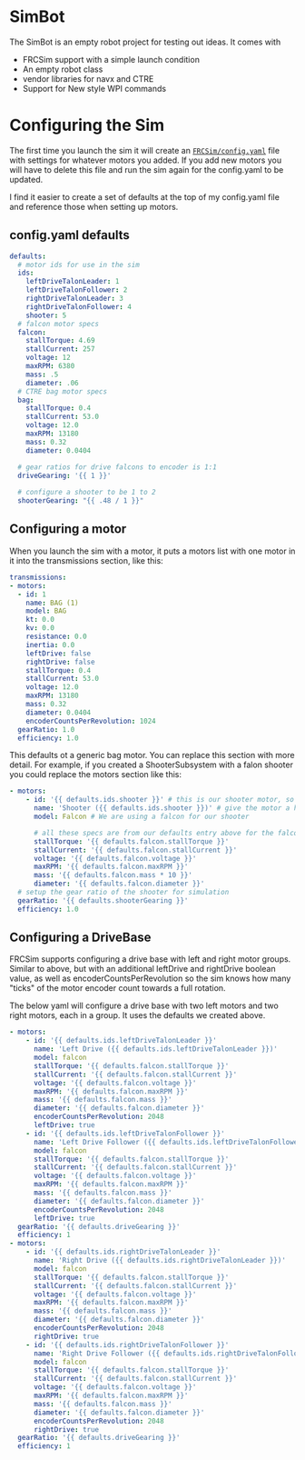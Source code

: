 # SimBot
The SimBot is an empty robot project for testing out ideas. It comes with

* FRCSim support with a simple launch condition
* An empty robot class
* vendor libraries for navx and CTRE
* Support for New style WPI commands

# Configuring the Sim
The first time you launch the sim it will create an [`FRCSim/config.yaml`](FRCSim/config.yaml) file with settings for whatever motors you added. If you add new motors you will have to delete this file and run the sim again for the config.yaml to be updated.

I find it easier to create a set of defaults at the top of my config.yaml file and reference those when setting up motors.

## config.yaml defaults
```yaml
defaults:
  # motor ids for use in the sim
  ids:
    leftDriveTalonLeader: 1
    leftDriveTalonFollower: 2
    rightDriveTalonLeader: 3
    rightDriveTalonFollower: 4
    shooter: 5
  # falcon motor specs
  falcon:
    stallTorque: 4.69
    stallCurrent: 257
    voltage: 12
    maxRPM: 6380
    mass: .5
    diameter: .06
  # CTRE bag motor specs
  bag:
    stallTorque: 0.4
    stallCurrent: 53.0
    voltage: 12.0
    maxRPM: 13180
    mass: 0.32
    diameter: 0.0404

  # gear ratios for drive falcons to encoder is 1:1
  driveGearing: '{{ 1 }}'
  
  # configure a shooter to be 1 to 2
  shooterGearing: "{{ .48 / 1 }}"

```

## Configuring a motor
When you launch the sim with a motor, it puts a motors list with one motor in it into the
transmissions section, like this:

```yaml
transmissions:
- motors:
  - id: 1
    name: BAG (1)
    model: BAG
    kt: 0.0
    kv: 0.0
    resistance: 0.0
    inertia: 0.0
    leftDrive: false
    rightDrive: false
    stallTorque: 0.4
    stallCurrent: 53.0
    voltage: 12.0
    maxRPM: 13180
    mass: 0.32
    diameter: 0.0404
    encoderCountsPerRevolution: 1024
  gearRatio: 1.0
  efficiency: 1.0
```

This defaults ot a generic bag motor. You can replace this section with more detail. For
example, if you created a ShooterSubsystem with a falon shooter you could replace the motors
section like this:

```yaml
- motors:
    - id: '{{ defaults.ids.shooter }}' # this is our shooter motor, so configure it by id
      name: 'Shooter ({{ defaults.ids.shooter }})' # give the motor a helpful name for the UI
      model: Falcon # We are using a falcon for our shooter

      # all these specs are from our defaults entry above for the falcon motor
      stallTorque: '{{ defaults.falcon.stallTorque }}'
      stallCurrent: '{{ defaults.falcon.stallCurrent }}'
      voltage: '{{ defaults.falcon.voltage }}'
      maxRPM: '{{ defaults.falcon.maxRPM }}'
      mass: '{{ defaults.falcon.mass * 10 }}'
      diameter: '{{ defaults.falcon.diameter }}'
  # setup the gear ratio of the shooter for simulation
  gearRatio: '{{ defaults.shooterGearing }}'
  efficiency: 1.0
```

## Configuring a DriveBase
FRCSim supports configuring a drive base with left and right motor groups. Similar to above, but
with an additional leftDrive and rightDrive boolean value, as well as encoderCountsPerRevolution
so the sim knows how many "ticks" of the motor encoder count towards a full rotation.

The below yaml will configure a drive base with two left motors and two right motors, each
in a group. It uses the defaults we created above.

```yaml
- motors:
    - id: '{{ defaults.ids.leftDriveTalonLeader }}'
      name: 'Left Drive ({{ defaults.ids.leftDriveTalonLeader }})'
      model: falcon
      stallTorque: '{{ defaults.falcon.stallTorque }}'
      stallCurrent: '{{ defaults.falcon.stallCurrent }}'
      voltage: '{{ defaults.falcon.voltage }}'
      maxRPM: '{{ defaults.falcon.maxRPM }}'
      mass: '{{ defaults.falcon.mass }}'
      diameter: '{{ defaults.falcon.diameter }}'
      encoderCountsPerRevolution: 2048
      leftDrive: true
    - id: '{{ defaults.ids.leftDriveTalonFollower }}'
      name: 'Left Drive Follower ({{ defaults.ids.leftDriveTalonFollower }})'
      model: falcon
      stallTorque: '{{ defaults.falcon.stallTorque }}'
      stallCurrent: '{{ defaults.falcon.stallCurrent }}'
      voltage: '{{ defaults.falcon.voltage }}'
      maxRPM: '{{ defaults.falcon.maxRPM }}'
      mass: '{{ defaults.falcon.mass }}'
      diameter: '{{ defaults.falcon.diameter }}'
      encoderCountsPerRevolution: 2048
      leftDrive: true
  gearRatio: '{{ defaults.driveGearing }}'
  efficiency: 1
- motors:
    - id: '{{ defaults.ids.rightDriveTalonLeader }}'
      name: 'Right Drive ({{ defaults.ids.rightDriveTalonLeader }})'
      model: falcon
      stallTorque: '{{ defaults.falcon.stallTorque }}'
      stallCurrent: '{{ defaults.falcon.stallCurrent }}'
      voltage: '{{ defaults.falcon.voltage }}'
      maxRPM: '{{ defaults.falcon.maxRPM }}'
      mass: '{{ defaults.falcon.mass }}'
      diameter: '{{ defaults.falcon.diameter }}'
      encoderCountsPerRevolution: 2048
      rightDrive: true
    - id: '{{ defaults.ids.rightDriveTalonFollower }}'
      name: 'Right Drive Follower ({{ defaults.ids.rightDriveTalonFollower }})'
      model: falcon
      stallTorque: '{{ defaults.falcon.stallTorque }}'
      stallCurrent: '{{ defaults.falcon.stallCurrent }}'
      voltage: '{{ defaults.falcon.voltage }}'
      maxRPM: '{{ defaults.falcon.maxRPM }}'
      mass: '{{ defaults.falcon.mass }}'
      diameter: '{{ defaults.falcon.diameter }}'
      encoderCountsPerRevolution: 2048
      rightDrive: true
  gearRatio: '{{ defaults.driveGearing }}'
  efficiency: 1
```

